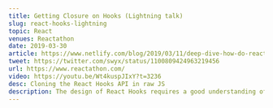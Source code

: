 ```yaml
---
title: Getting Closure on Hooks (Lightning talk)
slug: react-hooks-lightning
topic: React
venues: Reactathon
date: 2019-03-30
article: https://www.netlify.com/blog/2019/03/11/deep-dive-how-do-react-hooks-really-work/
tweet: https://twitter.com/swyx/status/1100809424963219456
url: https://www.reactathon.com/
video: https://youtu.be/Wt4kuspJIxY?t=3236
desc: Cloning the React Hooks API in raw JS
description: The design of React Hooks requires a good understanding of closures in JavaScript. In this talk, we’ll reintroduce closures by building a tiny clone of React! This will serve two purposes – to demonstrate the effective use of closures, and to show how you can build a Hooks clone in just 29 lines of readable JS. Finally, we arrive at how you get Custom Hooks and the Rules of Hooks out of this incredible mental model!
---
```

